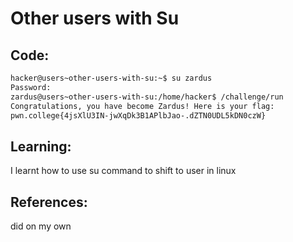 # Other users with Su
## Code:
```bash
hacker@users~other-users-with-su:~$ su zardus
Password: 
zardus@users~other-users-with-su:/home/hacker$ /challenge/run
Congratulations, you have become Zardus! Here is your flag:
pwn.college{4jsXlU3IN-jwXqDk3B1APlbJao-.dZTN0UDL5kDN0czW}
```
## Learning:
 I learnt how to use su command to shift to user in linux
## References:
 did on my own
